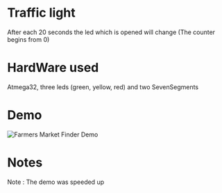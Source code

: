 # Traffic light
After each 20 seconds the led which is opened will change (The counter begins from 0)

# HardWare used
Atmega32, three leds (green, yellow, red) and two SevenSegments
# Demo
![Farmers Market Finder Demo](Demo.gif)
# Notes
Note : The demo was speeded up


